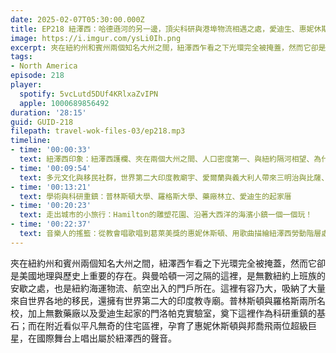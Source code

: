 ```yaml
---
date: 2025-02-07T05:30:00.000Z
title: EP218 紐澤西：哈德遜河的另一邊，頂尖科研與港埠物流相遇之處，愛迪生、惠妮休斯頓與邦喬飛 (米國放大鏡#24)
image: https://i.imgur.com/ysLi0Ih.png
excerpt: 夾在紐約州和賓州兩個知名大州之間，紐澤西乍看之下光環完全被掩蓋，然而它卻是美國地理與歷史上重要的存在。在附近看似平凡無奇的住宅區裡，孕育了惠妮休斯頓與邦喬飛兩位超級巨星，在國際舞台上唱出屬於紐澤西的聲音。
tags:
- North America
episode: 218
player:
  spotify: 5vcLutd5DUf4KRlxaZvIPN
  apple: 1000689856492
duration: '28:15'
guid: GUID-218
filepath: travel-wok-files-03/ep218.mp3
timeline:
- time: '00:00:33'
  text: 紐澤西印象：紐澤西護欄、夾在兩個大州之間、人口密度第一、與紐約隔河相望、為什麼叫做澤西？
- time: '00:09:54'
  text: 多元文化與移民社群，世界第二大印度教廟宇、愛爾蘭與義大利人帶來三明治與比薩、東岸韓裔首都Fort Lee
- time: '00:13:21'
  text: 學術與科研重鎮：普林斯頓大學、羅格斯大學、藥廠林立、愛迪生的起家厝
- time: '00:20:23'
  text: 走出城市的小旅行：Hamilton的雕塑花園、沿著大西洋的海濱小鎮一個一個玩！
- time: '00:22:37'
  text: 音樂人的搖籃：從教會唱歌唱到葛萊美獎的惠妮休斯頓、用歌曲描繪紐澤西勞動階層處境的邦喬飛
---
```

夾在紐約州和賓州兩個知名大州之間，紐澤西乍看之下光環完全被掩蓋，然而它卻是美國地理與歷史上重要的存在。與曼哈頓一河之隔的這裡，是無數紐約上班族的安歇之處，也是紐約海運物流、航空出入的門戶所在。這裡有容乃大，吸納了大量來自世界各地的移民，還擁有世界第二大的印度教寺廟。普林斯頓與羅格斯兩所名校，加上無數藥廠以及愛迪生起家的門洛帕克實驗室，奠下這裡作為科研重鎮的基石；而在附近看似平凡無奇的住宅區裡，孕育了惠妮休斯頓與邦喬飛兩位超級巨星，在國際舞台上唱出屬於紐澤西的聲音。
